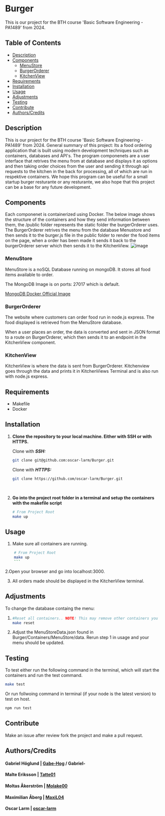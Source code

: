 # Burger

This is our project for the BTH course 'Basic Software Engineering - PA1489' from 2024.

## Table of Contents

- [Description](#description)
- [Components](#components)
    - [MenuStore](#menustore)
    - [BurgerOrderer](#burgerorderer)
    - [KitchenView](#kitchenview)
- [Requirements](#requirements)
- [Installation](#installation)
- [Usage](#usage)
- [Adjustments](#adjustments)
- [Testing](#testing)
- [Contribute](#contribute)
- [Authors/Credits](#authorscredits)

## Description
This is our project for the BTH course 'Basic Software Engineering - PA1489' from 2024.
General summary of this project: Its a food ordering application that is built using modern development techniques such as containers, databases and API's. 
The program componenets are a user interface that retrives the menu from at database and displays it as options and then taking order choices from the user and sending it through api requests to the kitchen in the back for processing, all of which are run in respektive containers. We hope this program can be useful for a small startup burger resturante or any resturante, we also hope that this project can be a base for any future development.



## Components
Each componenet is containerized using Docker. 
The below image shows the structure of the containers and how they send information between them, the /public folder represents the static folder the burgerOrderer uses. The BurgerOrderer retrives the menu from the database Menustore and then sends it to the burger.js file in the public folder to render the food items on the page, when a order has been made it sends it back to the burgerOrderer server which then sends it to the KitchenView.
![image](https://github.com/user-attachments/assets/58703202-25fc-4746-9d21-3601c2ab099a)

### MenuStore
MenuStore is a noSQL Database running on mongoDB. It stores all food items available to order.

The MongoDB Image is on ports: 27017 which is default. 

[MongoDB Docker Official Image](https://hub.docker.com/_/mongo)

### BurgerOrderer
The website where customers can order food run in node.js express. The food displayed is retrieved from the MenuStore database.

When a user places an order, the data is converted and sent in JSON format to a route on BurgerOrderer, which then sends it to an endpoint in the KitchenView component.

### KitchenView
KitchenView is where the data is sent from BurgerOrderer. Kitchenview goes through the data and prints it in KitchenViews Terminal and is also run with node.js express.

## Requirements

- Makefile
- Docker

## Installation

1. **Clone the repository to your local machine. Either with SSH or with HTTPS.**
    
    Clone with ***SSH:***
    ```bash
    git clone git@github.com:oscar-larm/Burger.git
    ```

    Clone with ***HTTPS:***
    ```bash
    git clone https://github.com/oscar-larm/Burger.git
    ```
    <br>

2. **Go into the project root folder in a terminal and setup the containers with the makefile script**
    ```bash
    # From Project Root 
    make up
    ```

## Usage
1. Make sure all containers are running.
```bash
    # From Project Root
    make up
    ```
```
2.Open your browser and go into localhost:3000.

3. All orders made should be displayed in the KitchenView terminal.

## Adjustments 
To change the database containg the menu: 
1. ```bash
   #Reset all containers.. NOTE! This may remove other containers you have in docker. 
   make reset
   
   ```
2. Adjust the MenuStoreData.json found in Burger/Containers/MenuStore/data.
   Rerun step 1 in usage and your menu should be updated. 
## Testing

To test either run the following command in the terminal, which will start the containers and run the test command.
```bash
make test
```
Or run follwoing command in terminal (if your node is the latest version) to test on host.
```bash
npm run test
```
## Contribute

Make an issue after review fork the project and make a pull request.

## Authors/Credits

#### Gabriel Höglund | [Gabe-Hog](https://github.com/Gabe-Hog) / Gabriel-
#### Malte Eriksson | [Tatte01](https://github.com/Tatte01)
#### Moltas Åkerström | [Molake00](https://github.com/Molake00)
#### Maximilian Åberg | [MaxiL04](https://github.com/MaxiL04)
#### Oscar Larm | [oscar-larm](https://github.com/oscar-larm)
